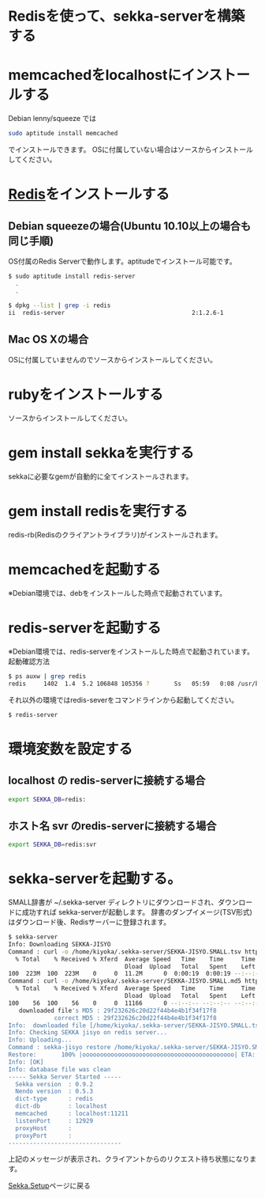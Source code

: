 # Redisを使って、sekka-serverを構築する

# memcachedをlocalhostにインストールする
 Debian lenny/squeeze では
```bash
sudo aptitude install memcached
```
 でインストールできます。
 OSに付属していない場合はソースからインストールしてください。

# [Redis](http://redis.io/)をインストールする
## Debian squeezeの場合(Ubuntu 10.10以上の場合も同じ手順)
OS付属のRedis Serverで動作します。aptitudeでインストール可能です。
```bash
$ sudo aptitude install redis-server
  .
  .

$ dpkg --list | grep -i redis
ii  redis-server                                    2:1.2.6-1                            Persistent key-value database with network interface
```

## Mac OS Xの場合
 OSに付属していませんのでソースからインストールしてください。


# rubyをインストールする
ソースからインストールしてください。

# gem install sekkaを実行する
sekkaに必要なgemが自動的に全てインストールされます。

# gem install redisを実行する
redis-rb(Redisのクライアントライブラリ)がインストールされます。

# memcachedを起動する
 ※Debian環境では、debをインストールした時点で起動されています。

# redis-serverを起動する
 ※Debian環境では、redis-serverをインストールした時点で起動されています。
 起動確認方法
```bash
$ ps auxw | grep redis
redis     1402  1.4  5.2 106848 105356 ?       Ss   05:59   0:08 /usr/bin/redis-server /etc/redis/redis.conf
```

それ以外の環境ではredis-severをコマンドラインから起動してください。
```bash
$ redis-server
```


# 環境変数を設定する
## localhost の redis-serverに接続する場合
```bash
export SEKKA_DB=redis:
```

## ホスト名 svr のredis-serverに接続する場合
```bash
export SEKKA_DB=redis:svr
```

# sekka-serverを起動する。
SMALL辞書が ~/.sekka-server ディレクトリにダウンロードされ、ダウンロードに成功すれば sekka-serverが起動します。
辞書のダンプイメージ(TSV形式)はダウンロード後、Redisサーバーに登録されます。
```bash
$ sekka-server
Info: Downloading SEKKA-JISYO
Command : curl -o /home/kiyoka/.sekka-server/SEKKA-JISYO.SMALL.tsv http://sumibi.org/sekka/dict/0.9.2/SEKKA-JISYO.SMALL.tsv
  % Total    % Received % Xferd  Average Speed   Time    Time     Time  Current
                                 Dload  Upload   Total   Spent    Left  Speed
100  223M  100  223M    0     0  11.2M      0  0:00:19  0:00:19 --:--:-- 11.2M
Command : curl -o /home/kiyoka/.sekka-server/SEKKA-JISYO.SMALL.md5 http://sumibi.org/sekka/dict/0.9.2/SEKKA-JISYO.SMALL.md5
  % Total    % Received % Xferd  Average Speed   Time    Time     Time  Current
                                 Dload  Upload   Total   Spent    Left  Speed
100    56  100    56    0     0  11166      0 --:--:-- --:--:-- --:--:-- 56000
   downloaded file's MD5 : 29f232626c20d22f44b4e4b1f34f17f8
             correct MD5 : 29f232626c20d22f44b4e4b1f34f17f8
Info:  downloaded file [/home/kiyoka/.sekka-server/SEKKA-JISYO.SMALL.tsv] verify OK.
Info: Checking SEKKA jisyo on redis server...
Info: Uploading...
Command : sekka-jisyo restore /home/kiyoka/.sekka-server/SEKKA-JISYO.SMALL.tsv redis:localhost
Restore:       100% |ooooooooooooooooooooooooooooooooooooooooooo| ETA:  00:00:10
Info: [OK]
Info: database file was clean
----- Sekka Server Started -----
  Sekka version  : 0.9.2
  Nendo version  : 0.5.3
  dict-type      : redis
  dict-db        : localhost
  memcached      : localhost:11211
  listenPort     : 12929
  proxyHost      : 
  proxyPort      : 
--------------------------------
```

上記のメッセージが表示され、クライアントからのリクエスト待ち状態になります。


[Sekka.Setup](Sekka.Setup)ページに戻る
